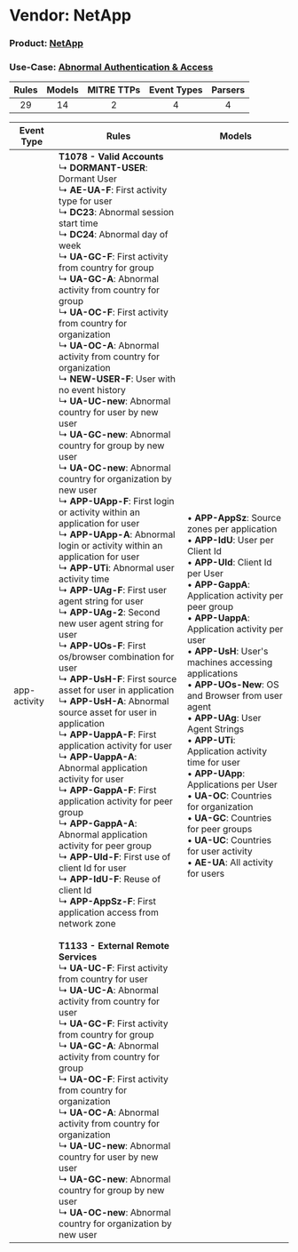 Vendor: NetApp
==============
### Product: [NetApp](../ds_netapp_netapp.md)
### Use-Case: [Abnormal Authentication & Access](../../../../UseCases/uc_abnormal_authentication_&_access.md)

| Rules | Models | MITRE TTPs | Event Types | Parsers |
|:-----:|:------:|:----------:|:-----------:|:-------:|
|  29   |   14   |     2      |      4      |    4    |

| Event Type   | Rules                                                                                                                                                                                                                                                                                                                                                                                                                                                                                                                                                                                                                                                                                                                                                                                                                                                                                                                                                                                                                                                                                                                                                                                                                                                                                                                                                                                                                                                                                                                                                                                                                                                                                                                                                                                                                                                                                                                                                                                                                                                                                                                                                                                                                                                                                                                                                                                          | Models                                                                                                                                                                                                                                                                                                                                                                                                                                                                                                                                                                                                                                                                                                             |
| ------------ | ---------------------------------------------------------------------------------------------------------------------------------------------------------------------------------------------------------------------------------------------------------------------------------------------------------------------------------------------------------------------------------------------------------------------------------------------------------------------------------------------------------------------------------------------------------------------------------------------------------------------------------------------------------------------------------------------------------------------------------------------------------------------------------------------------------------------------------------------------------------------------------------------------------------------------------------------------------------------------------------------------------------------------------------------------------------------------------------------------------------------------------------------------------------------------------------------------------------------------------------------------------------------------------------------------------------------------------------------------------------------------------------------------------------------------------------------------------------------------------------------------------------------------------------------------------------------------------------------------------------------------------------------------------------------------------------------------------------------------------------------------------------------------------------------------------------------------------------------------------------------------------------------------------------------------------------------------------------------------------------------------------------------------------------------------------------------------------------------------------------------------------------------------------------------------------------------------------------------------------------------------------------------------------------------------------------------------------------------------------------------------------------------- | ------------------------------------------------------------------------------------------------------------------------------------------------------------------------------------------------------------------------------------------------------------------------------------------------------------------------------------------------------------------------------------------------------------------------------------------------------------------------------------------------------------------------------------------------------------------------------------------------------------------------------------------------------------------------------------------------------------------ |
| app-activity | <b>T1078 - Valid Accounts</b><br> ↳ <b>DORMANT-USER</b>: Dormant User<br> ↳ <b>AE-UA-F</b>: First activity type for user<br> ↳ <b>DC23</b>: Abnormal session start time<br> ↳ <b>DC24</b>: Abnormal day of week<br> ↳ <b>UA-GC-F</b>: First activity from country for group<br> ↳ <b>UA-GC-A</b>: Abnormal activity from country for group<br> ↳ <b>UA-OC-F</b>: First activity from country for organization<br> ↳ <b>UA-OC-A</b>: Abnormal activity from country for organization<br> ↳ <b>NEW-USER-F</b>: User with no event history<br> ↳ <b>UA-UC-new</b>: Abnormal country for user by new user<br> ↳ <b>UA-GC-new</b>: Abnormal country for group by new user<br> ↳ <b>UA-OC-new</b>: Abnormal country for organization by new user<br> ↳ <b>APP-UApp-F</b>: First login or activity within an application for user<br> ↳ <b>APP-UApp-A</b>: Abnormal login or activity within an application for user<br> ↳ <b>APP-UTi</b>: Abnormal user activity time<br> ↳ <b>APP-UAg-F</b>: First user agent string for user<br> ↳ <b>APP-UAg-2</b>: Second new user agent string for user<br> ↳ <b>APP-UOs-F</b>: First os/browser combination for user<br> ↳ <b>APP-UsH-F</b>: First source asset for user in application<br> ↳ <b>APP-UsH-A</b>: Abnormal source asset for user in application<br> ↳ <b>APP-UappA-F</b>: First application activity for user<br> ↳ <b>APP-UappA-A</b>: Abnormal application activity for user<br> ↳ <b>APP-GappA-F</b>: First application activity for peer group<br> ↳ <b>APP-GappA-A</b>: Abnormal application activity for peer group<br> ↳ <b>APP-UId-F</b>: First use of client Id for user<br> ↳ <b>APP-IdU-F</b>: Reuse of client Id<br> ↳ <b>APP-AppSz-F</b>: First application access from network zone<br><br><b>T1133 - External Remote Services</b><br> ↳ <b>UA-UC-F</b>: First activity from country for user<br> ↳ <b>UA-UC-A</b>: Abnormal activity from country for user<br> ↳ <b>UA-GC-F</b>: First activity from country for group<br> ↳ <b>UA-GC-A</b>: Abnormal activity from country for group<br> ↳ <b>UA-OC-F</b>: First activity from country for organization<br> ↳ <b>UA-OC-A</b>: Abnormal activity from country for organization<br> ↳ <b>UA-UC-new</b>: Abnormal country for user by new user<br> ↳ <b>UA-GC-new</b>: Abnormal country for group by new user<br> ↳ <b>UA-OC-new</b>: Abnormal country for organization by new user |  • <b>APP-AppSz</b>: Source zones per application<br> • <b>APP-IdU</b>: User per Client Id<br> • <b>APP-UId</b>: Client Id per User<br> • <b>APP-GappA</b>: Application activity per peer group<br> • <b>APP-UappA</b>: Application activity per user<br> • <b>APP-UsH</b>: User's machines accessing applications<br> • <b>APP-UOs-New</b>: OS and Browser from user agent<br> • <b>APP-UAg</b>: User Agent Strings<br> • <b>APP-UTi</b>: Application activity time for user<br> • <b>APP-UApp</b>: Applications per User<br> • <b>UA-OC</b>: Countries for organization<br> • <b>UA-GC</b>: Countries for peer groups<br> • <b>UA-UC</b>: Countries for user activity<br> • <b>AE-UA</b>: All activity for users |